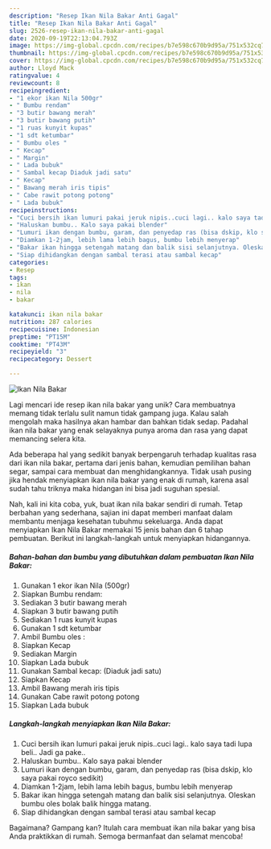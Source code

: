 ```yaml
---
description: "Resep Ikan Nila Bakar Anti Gagal"
title: "Resep Ikan Nila Bakar Anti Gagal"
slug: 2526-resep-ikan-nila-bakar-anti-gagal
date: 2020-09-19T22:13:04.793Z
image: https://img-global.cpcdn.com/recipes/b7e598c670b9d95a/751x532cq70/ikan-nila-bakar-foto-resep-utama.jpg
thumbnail: https://img-global.cpcdn.com/recipes/b7e598c670b9d95a/751x532cq70/ikan-nila-bakar-foto-resep-utama.jpg
cover: https://img-global.cpcdn.com/recipes/b7e598c670b9d95a/751x532cq70/ikan-nila-bakar-foto-resep-utama.jpg
author: Lloyd Mack
ratingvalue: 4
reviewcount: 8
recipeingredient:
- "1 ekor ikan Nila 500gr"
- " Bumbu rendam"
- "3 butir bawang merah"
- "3 butir bawang putih"
- "1 ruas kunyit kupas"
- "1 sdt ketumbar"
- " Bumbu oles "
- " Kecap"
- " Margin"
- " Lada bubuk"
- " Sambal kecap Diaduk jadi satu"
- " Kecap"
- " Bawang merah iris tipis"
- " Cabe rawit potong potong"
- " Lada bubuk"
recipeinstructions:
- "Cuci bersih ikan lumuri pakai jeruk nipis..cuci lagi.. kalo saya tadi lupa beli.. Jadi ga pake.."
- "Haluskan bumbu.. Kalo saya pakai blender"
- "Lumuri ikan dengan bumbu, garam, dan penyedap ras (bisa dskip, klo saya pakai royco sedikit)"
- "Diamkan 1-2jam, lebih lama lebih bagus, bumbu lebih menyerap"
- "Bakar ikan hingga setengah matang dan balik sisi selanjutnya. Oleskan bumbu oles bolak balik hingga matang."
- "Siap dihidangkan dengan sambal terasi atau sambal kecap"
categories:
- Resep
tags:
- ikan
- nila
- bakar

katakunci: ikan nila bakar 
nutrition: 287 calories
recipecuisine: Indonesian
preptime: "PT15M"
cooktime: "PT43M"
recipeyield: "3"
recipecategory: Dessert

---
```



![Ikan Nila Bakar](https://img-global.cpcdn.com/recipes/b7e598c670b9d95a/751x532cq70/ikan-nila-bakar-foto-resep-utama.jpg)

Lagi mencari ide resep ikan nila bakar yang unik? Cara membuatnya memang tidak terlalu sulit namun tidak gampang juga. Kalau salah mengolah maka hasilnya akan hambar dan bahkan tidak sedap. Padahal ikan nila bakar yang enak selayaknya punya aroma dan rasa yang dapat memancing selera kita.

Ada beberapa hal yang sedikit banyak berpengaruh terhadap kualitas rasa dari ikan nila bakar, pertama dari jenis bahan, kemudian pemilihan bahan segar, sampai cara membuat dan menghidangkannya. Tidak usah pusing jika hendak menyiapkan ikan nila bakar yang enak di rumah, karena asal sudah tahu triknya maka hidangan ini bisa jadi suguhan spesial.




Nah, kali ini kita coba, yuk, buat ikan nila bakar sendiri di rumah. Tetap berbahan yang sederhana, sajian ini dapat memberi manfaat dalam membantu menjaga kesehatan tubuhmu sekeluarga. Anda dapat menyiapkan Ikan Nila Bakar memakai 15 jenis bahan dan 6 tahap pembuatan. Berikut ini langkah-langkah untuk menyiapkan hidangannya.

<!--inarticleads1-->

##### Bahan-bahan dan bumbu yang dibutuhkan dalam pembuatan Ikan Nila Bakar:

1. Gunakan 1 ekor ikan Nila (500gr)
1. Siapkan  Bumbu rendam:
1. Sediakan 3 butir bawang merah
1. Siapkan 3 butir bawang putih
1. Sediakan 1 ruas kunyit kupas
1. Gunakan 1 sdt ketumbar
1. Ambil  Bumbu oles :
1. Siapkan  Kecap
1. Sediakan  Margin
1. Siapkan  Lada bubuk
1. Gunakan  Sambal kecap: (Diaduk jadi satu)
1. Siapkan  Kecap
1. Ambil  Bawang merah iris tipis
1. Gunakan  Cabe rawit potong potong
1. Siapkan  Lada bubuk




<!--inarticleads2-->

##### Langkah-langkah menyiapkan Ikan Nila Bakar:

1. Cuci bersih ikan lumuri pakai jeruk nipis..cuci lagi.. kalo saya tadi lupa beli.. Jadi ga pake..
1. Haluskan bumbu.. Kalo saya pakai blender
1. Lumuri ikan dengan bumbu, garam, dan penyedap ras (bisa dskip, klo saya pakai royco sedikit)
1. Diamkan 1-2jam, lebih lama lebih bagus, bumbu lebih menyerap
1. Bakar ikan hingga setengah matang dan balik sisi selanjutnya. Oleskan bumbu oles bolak balik hingga matang.
1. Siap dihidangkan dengan sambal terasi atau sambal kecap




Bagaimana? Gampang kan? Itulah cara membuat ikan nila bakar yang bisa Anda praktikkan di rumah. Semoga bermanfaat dan selamat mencoba!
